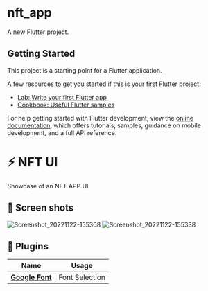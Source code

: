 # nft_app

A new Flutter project.

## Getting Started

This project is a starting point for a Flutter application.

A few resources to get you started if this is your first Flutter project:

- [Lab: Write your first Flutter app](https://docs.flutter.dev/get-started/codelab)
- [Cookbook: Useful Flutter samples](https://docs.flutter.dev/cookbook)

For help getting started with Flutter development, view the
[online documentation](https://docs.flutter.dev/), which offers tutorials,
samples, guidance on mobile development, and a full API reference.


# ⚡ NFT UI

Showcase of an NFT APP UI


## 📸 Screen shots


 ![Screenshot_20221122-155308](https://user-images.githubusercontent.com/61213263/203463395-efeada44-dda1-4750-8886-41953c5698ee.png) 
 ![Screenshot_20221122-155338](https://user-images.githubusercontent.com/61213263/203463451-fb881a23-76e5-4034-981b-442ccc8ce6bf.png) 


## 🔌 Plugins

| Name                                                    | Usage                                               |
| ------------------------------------------------------- | --------------------------------------------------- |
| [**Google Font**](https://pub.dev/packages/google_fonts)    | Font Selection                                  |
